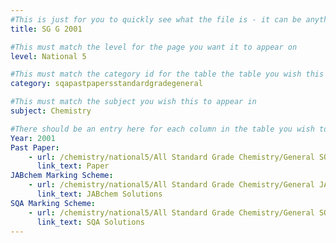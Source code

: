 ```yaml
---
#This is just for you to quickly see what the file is - it can be anything you want
title: SG G 2001

#This must match the level for the page you want it to appear on
level: National 5

#This must match the category id for the table the table you wish this to appear in
category: sqapastpapersstandardgradegeneral

#This must match the subject you wish this to appear in
subject: Chemistry

#There should be an entry here for each column in the table you wish to populate:
Year: 2001
Past Paper:
    - url: /chemistry/national5/All Standard Grade Chemistry/General SQA PP/General SQA PP 2001.pdf
      link_text: Paper
JABchem Marking Scheme:
    - url: /chemistry/national5/All Standard Grade Chemistry/General JABchem Msch/2001generalMSch.pdf
      link_text: JABchem Solutions
SQA Marking Scheme:
    - url: /chemistry/national5/All Standard Grade Chemistry/General SQA Msch/General SQA Msch 2001.pdf
      link_text: SQA Solutions
---
```


